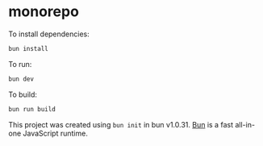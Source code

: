 # monorepo

To install dependencies:

```bash
bun install
```

To run:

```bash
bun dev
```

To build:

```bash
bun run build
```

This project was created using `bun init` in bun v1.0.31. [Bun](https://bun.sh) is a fast all-in-one JavaScript runtime.
